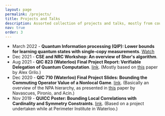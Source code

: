 ```yaml
---
layout: page
permalink: /projects/
title: Projects and Talks
description: Assorted collection of projects and talks, mostly from coursework.
nav: true
order: 3
---
```



* March 2022 - <b>Quantum Information processing (QIP): Lower bounds for learning quantum states with single-copy measurements</b>. <a href="https://www.youtube.com/watch?v=4pAl502InS0">Watch</a>
* Dec 2021 - <b>CSE and NRC Workshop: An overview of Shor's algorithm</b>.
* Aug 2021 - <b>QIC 823 (Waterloo) Final Project Report: Verifiable Delegation of Quantum Computation</b>. <a href="../assets/pdf/qic_823_2021_final_project.pdf">link</a>. (Mostly based on <a href="https://arxiv.org/abs/1711.09585">this</a> paper by Alex Grilo.)
* Dec 2020 - <b>QIC 710 (Waterloo) Final Project Slides: Bounding the Commuting Operator Value of a Nonlocal Game</b>. <a href="../assets/pdf/qic_pres_2020.pdf">link</a>. (Basically an overview of the NPA hierarchy, as presented in <a href="https://arxiv.org/abs/0803.4290">this</a> paper by Navascues, Pironio, and Acin.)
* Nov 2019 - <b>QUICC Poster: Bounding Local Correlations with Cardinality and Symmetry Constraints</b>. <a href="../assets/pdf/quicc_poster.pdf">link</a>. (Based on a project undertaken while at Perimeter Institute in Waterloo.)
